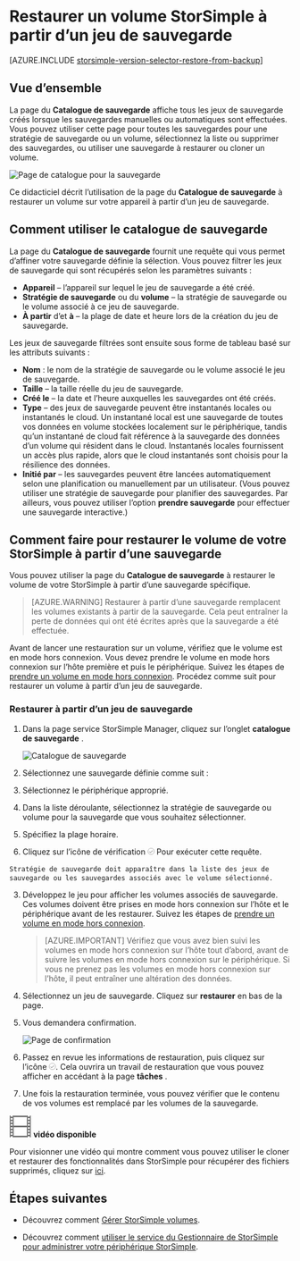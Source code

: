 <properties 
   pageTitle="Restaurer un volume StorSimple à partir de sauvegarde | Microsoft Azure"
   description="Explique comment utiliser la page du catalogue de sauvegarde service Manager StorSimple restaurer un volume StorSimple à partir d’un jeu de sauvegarde."
   services="storsimple"
   documentationCenter="NA"
   authors="alkohli"
   manager="carmonm"
   editor="" />
<tags 
   ms.service="storsimple"
   ms.devlang="NA"
   ms.topic="article"
   ms.tgt_pltfrm="NA"
   ms.workload="TBD"
   ms.date="08/17/2016"
   ms.author="alkohli" />

# <a name="restore-a-storsimple-volume-from-a-backup-set"></a>Restaurer un volume StorSimple à partir d’un jeu de sauvegarde

[AZURE.INCLUDE [storsimple-version-selector-restore-from-backup](../../includes/storsimple-version-selector-restore-from-backup.md)]

## <a name="overview"></a>Vue d’ensemble

La page du **Catalogue de sauvegarde** affiche tous les jeux de sauvegarde créés lorsque les sauvegardes manuelles ou automatiques sont effectuées. Vous pouvez utiliser cette page pour toutes les sauvegardes pour une stratégie de sauvegarde ou un volume, sélectionnez la liste ou supprimer des sauvegardes, ou utiliser une sauvegarde à restaurer ou cloner un volume.

 ![Page de catalogue pour la sauvegarde](./media/storsimple-restore-from-backup-set/HCS_BackupCatalog.png)

Ce didacticiel décrit l’utilisation de la page du **Catalogue de sauvegarde** à restaurer un volume sur votre appareil à partir d’un jeu de sauvegarde.

## <a name="how-to-use-the-backup-catalog"></a>Comment utiliser le catalogue de sauvegarde 

La page du **Catalogue de sauvegarde** fournit une requête qui vous permet d’affiner votre sauvegarde définie la sélection. Vous pouvez filtrer les jeux de sauvegarde qui sont récupérés selon les paramètres suivants :

- **Appareil** – l’appareil sur lequel le jeu de sauvegarde a été créé.
- **Stratégie de sauvegarde** ou du **volume** – la stratégie de sauvegarde ou le volume associé à ce jeu de sauvegarde.
- **À partir** d’et **à** – la plage de date et heure lors de la création du jeu de sauvegarde.

Les jeux de sauvegarde filtrées sont ensuite sous forme de tableau basé sur les attributs suivants :

- **Nom** : le nom de la stratégie de sauvegarde ou le volume associé le jeu de sauvegarde.
- **Taille** – la taille réelle du jeu de sauvegarde.
- **Créé le** – la date et l’heure auxquelles les sauvegardes ont été créés. 
- **Type** – des jeux de sauvegarde peuvent être instantanés locales ou instantanés le cloud. Un instantané local est une sauvegarde de toutes vos données en volume stockées localement sur le périphérique, tandis qu’un instantané de cloud fait référence à la sauvegarde des données d’un volume qui résident dans le cloud. Instantanés locales fournissent un accès plus rapide, alors que le cloud instantanés sont choisis pour la résilience des données.
- **Initié par** – les sauvegardes peuvent être lancées automatiquement selon une planification ou manuellement par un utilisateur. (Vous pouvez utiliser une stratégie de sauvegarde pour planifier des sauvegardes. Par ailleurs, vous pouvez utiliser l’option **prendre sauvegarde** pour effectuer une sauvegarde interactive.)

## <a name="how-to-restore-your-storsimple-volume-from-a-backup"></a>Comment faire pour restaurer le volume de votre StorSimple à partir d’une sauvegarde

Vous pouvez utiliser la page du **Catalogue de sauvegarde** à restaurer le volume de votre StorSimple à partir d’une sauvegarde spécifique. 

> [AZURE.WARNING] Restaurer à partir d’une sauvegarde remplacent les volumes existants à partir de la sauvegarde. Cela peut entraîner la perte de données qui ont été écrites après que la sauvegarde a été effectuée.

Avant de lancer une restauration sur un volume, vérifiez que le volume est en mode hors connexion. Vous devez prendre le volume en mode hors connexion sur l’hôte première et puis le périphérique. Suivez les étapes de [prendre un volume en mode hors connexion](storsimple-manage-volumes.md#take-a-volume-offline). Procédez comme suit pour restaurer un volume à partir d’un jeu de sauvegarde.

### <a name="to-restore-from-a-backup-set"></a>Restaurer à partir d’un jeu de sauvegarde

1. Dans la page service StorSimple Manager, cliquez sur l’onglet **catalogue de sauvegarde** .

    ![Catalogue de sauvegarde](./media/storsimple-restore-from-backup-set/HCS_Restore.png)

2. Sélectionnez une sauvegarde définie comme suit :
  1. Sélectionnez le périphérique approprié.
  2. Dans la liste déroulante, sélectionnez la stratégie de sauvegarde ou volume pour la sauvegarde que vous souhaitez sélectionner.
  3. Spécifiez la plage horaire.
  4. Cliquez sur l’icône de vérification ![vérifier l’icône](./media/storsimple-restore-from-backup-set/HCS_CheckIcon.png) Pour exécuter cette requête.
 
    Stratégie de sauvegarde doit apparaître dans la liste des jeux de sauvegarde ou les sauvegardes associés avec le volume sélectionné.

3. Développez le jeu pour afficher les volumes associés de sauvegarde. Ces volumes doivent être prises en mode hors connexion sur l’hôte et le périphérique avant de les restaurer. Suivez les étapes de [prendre un volume en mode hors connexion](storsimple-manage-volumes.md#take-a-volume-offline).

    >  [AZURE.IMPORTANT] Vérifiez que vous avez bien suivi les volumes en mode hors connexion sur l’hôte tout d’abord, avant de suivre les volumes en mode hors connexion sur le périphérique. Si vous ne prenez pas les volumes en mode hors connexion sur l’hôte, il peut entraîner une altération des données.

4. Sélectionnez un jeu de sauvegarde. Cliquez sur **restaurer** en bas de la page.

6. Vous demandera confirmation. 

    ![Page de confirmation](./media/storsimple-restore-from-backup-set/HCS_ConfirmRestore.png)

7. Passez en revue les informations de restauration, puis cliquez sur l’icône ![Vérifiez icône](./media/storsimple-restore-from-backup-set/HCS_CheckIcon.png). Cela ouvrira un travail de restauration que vous pouvez afficher en accédant à la page **tâches** . 

8. Une fois la restauration terminée, vous pouvez vérifier que le contenu de vos volumes est remplacé par les volumes de la sauvegarde.

![Vidéo disponible](./media/storsimple-restore-from-backup-set/Video_icon.png) **vidéo disponible**

Pour visionner une vidéo qui montre comment vous pouvez utiliser le cloner et restaurer des fonctionnalités dans StorSimple pour récupérer des fichiers supprimés, cliquez sur [ici](https://azure.microsoft.com/documentation/videos/storsimple-recover-deleted-files-with-storsimple/).

## <a name="next-steps"></a>Étapes suivantes

- Découvrez comment [Gérer StorSimple volumes](storsimple-manage-volumes.md).

- Découvrez comment [utiliser le service du Gestionnaire de StorSimple pour administrer votre périphérique StorSimple](storsimple-manager-service-administration.md).
